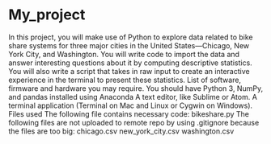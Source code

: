 # My_project
In this project, you will make use of Python to explore data related to bike share systems for three major cities in the United States—Chicago, New York City, and Washington. You will write code to import the data and answer interesting questions about it by computing descriptive statistics. You will also write a script that takes in raw input to create an interactive experience in the terminal to present these statistics.  List of software, firmware and hardware you may require. You should have Python 3, NumPy, and pandas installed using Anaconda A text editor, like Sublime or Atom. A terminal application (Terminal on Mac and Linux or Cygwin on Windows). Files used The following file contains necessary code: bikeshare.py The following files are not uploaded to remote repo by using .gitignore because the files are too big: chicago.csv new_york_city.csv washington.csv
